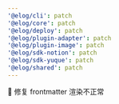 ```yaml
---
'@elog/cli': patch
'@elog/core': patch
'@elog/deploy': patch
'@elog/plugin-adapter': patch
'@elog/plugin-image': patch
'@elog/sdk-notion': patch
'@elog/sdk-yuque': patch
'@elog/shared': patch
---
```


🐞 修复 frontmatter 渲染不正常

